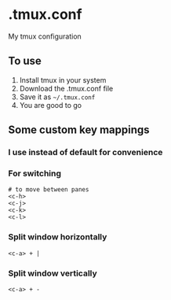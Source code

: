 # .tmux.conf
My tmux configuration

## To use
1. Install tmux in your system
2. Download the .tmux.conf file
3. Save it as `~/.tmux.conf`
4. You are good to go

## Some custom key mappings
### I use <c-a> instead of default <c-b> for convenience

### For switching
```
# to move between panes
<c-h>
<c-j>
<c-k>
<c-l>
```

### Split window horizontally
```
<c-a> + |
```
### Split window vertically
```
<c-a> + -
```
